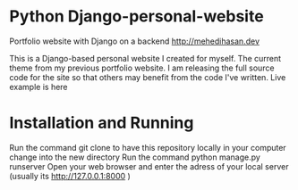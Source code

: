 # Python Django-personal-website
Portfolio website with Django on a backend http://mehedihasan.dev

This is a Django-based personal website I created for myself. The current theme from my previous portfolio website. I am releasing the full source code for the site so that others may benefit from the code I've written. Live example is here

# Installation and Running
Run the command git clone <repository-url> to have this repository locally in your computer
change into the new directory
Run the command python manage.py runserver
Open your web browser and enter the adress of your local server (usually its http://127.0.0.1:8000 )
